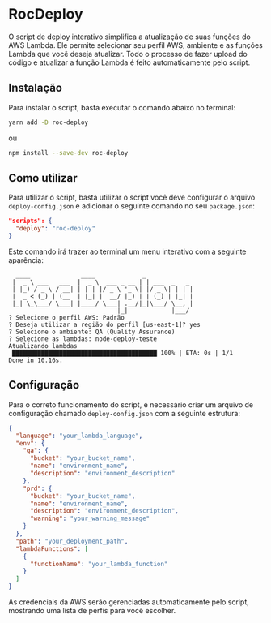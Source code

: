# RocDeploy

O script de deploy interativo simplifica a atualização de suas funções do AWS Lambda. Ele permite selecionar seu perfil AWS, ambiente e as funções Lambda que você deseja atualizar. Todo o processo de fazer upload do código e atualizar a função Lambda é feito automaticamente pelo script.

## Instalação

Para instalar o script, basta executar o comando abaixo no terminal:

```bash
yarn add -D roc-deploy
```

ou

```bash
npm install --save-dev roc-deploy
```

## Como utilizar

Para utilizar o script, basta utilizar o script você deve configurar o arquivo `deploy-config.json` e adicionar o seguinte comando no seu `package.json`:

```json
"scripts": {
  "deploy": "roc-deploy"
}
```

Este comando irá trazer ao terminal um menu interativo com a seguinte aparência:

```
  ____              ____             _
 |  _ \ ___   ___  |  _ \  ___ _ __ | | ___  _   _
 | |_) / _ \ / __| | | | |/ _ \ '_ \| |/ _ \| | | |
 |  _ < (_) | (__  | |_| |  __/ |_) | | (_) | |_| |
 |_| \_\___/ \___| |____/ \___| .__/|_|\___/ \__, |
                              |_|            |___/
? Selecione o perfil AWS: Padrão
? Deseja utilizar a região do perfil [us-east-1]? yes
? Selecione o ambiente: QA (Quality Assurance)
? Selecione as lambdas: node-deploy-teste
Atualizando lambdas
 ████████████████████████████████████████ 100% | ETA: 0s | 1/1
Done in 10.16s.
```

## Configuração

Para o correto funcionamento do script, é necessário criar um arquivo de configuração chamado `deploy-config.json` com a seguinte estrutura:

```json
{
  "language": "your_lambda_language",
  "env": {
    "qa": {
      "bucket": "your_bucket_name",
      "name": "environment_name",
      "description": "environment_description"
    },
    "prd": {
      "bucket": "your_bucket_name",
      "name": "environment_name",
      "description": "environment_description",
      "warning": "your_warning_message"
    }
  },
  "path": "your_deployment_path",
  "lambdaFunctions": [
    {
      "functionName": "your_lambda_function"
    }
  ]
}
```

As credenciais da AWS serão gerenciadas automaticamente pelo script, mostrando uma lista de perfis para você escolher.
